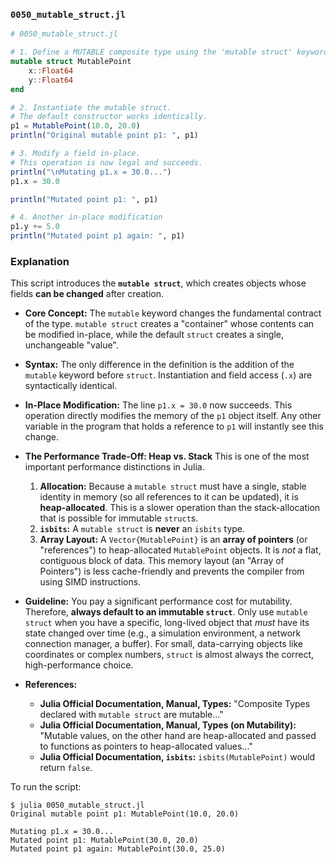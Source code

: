 ### `0050_mutable_struct.jl`

```julia
# 0050_mutable_struct.jl

# 1. Define a MUTABLE composite type using the 'mutable struct' keywords.
mutable struct MutablePoint
    x::Float64
    y::Float64
end

# 2. Instantiate the mutable struct.
# The default constructor works identically.
p1 = MutablePoint(10.0, 20.0)
println("Original mutable point p1: ", p1)

# 3. Modify a field in-place.
# This operation is now legal and succeeds.
println("\nMutating p1.x = 30.0...")
p1.x = 30.0

println("Mutated point p1: ", p1)

# 4. Another in-place modification
p1.y += 5.0
println("Mutated point p1 again: ", p1)
```

### Explanation

This script introduces the **`mutable struct`**, which creates objects whose fields **can be changed** after creation.

  * **Core Concept:** The `mutable` keyword changes the fundamental contract of the type. `mutable struct` creates a "container" whose contents can be modified in-place, while the default `struct` creates a single, unchangeable "value".

  * **Syntax:** The only difference in the definition is the addition of the `mutable` keyword before `struct`. Instantiation and field access (`.x`) are syntactically identical.

  * **In-Place Modification:** The line `p1.x = 30.0` now succeeds. This operation directly modifies the memory of the `p1` object itself. Any other variable in the program that holds a reference to `p1` will instantly see this change.

  * **The Performance Trade-Off: Heap vs. Stack**
    This is one of the most important performance distinctions in Julia.

    1.  **Allocation:** Because a `mutable struct` must have a single, stable identity in memory (so all references to it can be updated), it is **heap-allocated**. This is a slower operation than the stack-allocation that is possible for immutable `struct`s.
    2.  **`isbits`:** A `mutable struct` is **never** an `isbits` type.
    3.  **Array Layout:** A `Vector{MutablePoint}` is an **array of pointers** (or "references") to heap-allocated `MutablePoint` objects. It is *not* a flat, contiguous block of data. This memory layout (an "Array of Pointers") is less cache-friendly and prevents the compiler from using SIMD instructions.

  * **Guideline:** You pay a significant performance cost for mutability. Therefore, **always default to an immutable `struct`**. Only use `mutable struct` when you have a specific, long-lived object that *must* have its state changed over time (e.g., a simulation environment, a network connection manager, a buffer). For small, data-carrying objects like coordinates or complex numbers, `struct` is almost always the correct, high-performance choice.

  * **References:**

      * **Julia Official Documentation, Manual, Types:** "Composite Types declared with `mutable struct` are mutable..."
      * **Julia Official Documentation, Manual, Types (on Mutability):** "Mutable values, on the other hand are heap-allocated and passed to functions as pointers to heap-allocated values..."
      * **Julia Official Documentation, `isbits`:** `isbits(MutablePoint)` would return `false`.

To run the script:

```shell
$ julia 0050_mutable_struct.jl
Original mutable point p1: MutablePoint(10.0, 20.0)

Mutating p1.x = 30.0...
Mutated point p1: MutablePoint(30.0, 20.0)
Mutated point p1 again: MutablePoint(30.0, 25.0)
```